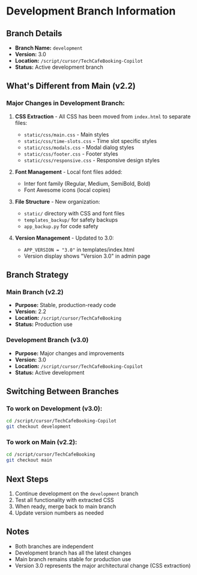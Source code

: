 # Development Branch Information

## Branch Details
- **Branch Name:** `development`
- **Version:** 3.0
- **Location:** `/script/cursor/TechCafeBooking-Copilot`
- **Status:** Active development branch

## What's Different from Main (v2.2)

### Major Changes in Development Branch:
1. **CSS Extraction** - All CSS has been moved from `index.html` to separate files:
   - `static/css/main.css` - Main styles
   - `static/css/time-slots.css` - Time slot specific styles
   - `static/css/modals.css` - Modal dialog styles
   - `static/css/footer.css` - Footer styles
   - `static/css/responsive.css` - Responsive design styles

2. **Font Management** - Local font files added:
   - Inter font family (Regular, Medium, SemiBold, Bold)
   - Font Awesome icons (local copies)

3. **File Structure** - New organization:
   - `static/` directory with CSS and font files
   - `templates_backup/` for safety backups
   - `app_backup.py` for code safety

4. **Version Management** - Updated to 3.0:
   - `APP_VERSION = "3.0"` in templates/index.html
   - Version display shows "Version 3.0" in admin page

## Branch Strategy

### Main Branch (v2.2)
- **Purpose:** Stable, production-ready code
- **Version:** 2.2
- **Location:** `/script/cursor/TechCafeBooking`
- **Status:** Production use

### Development Branch (v3.0)
- **Purpose:** Major changes and improvements
- **Version:** 3.0
- **Location:** `/script/cursor/TechCafeBooking-Copilot`
- **Status:** Active development

## Switching Between Branches

### To work on Development (v3.0):
```bash
cd /script/cursor/TechCafeBooking-Copilot
git checkout development
```

### To work on Main (v2.2):
```bash
cd /script/cursor/TechCafeBooking
git checkout main
```

## Next Steps
1. Continue development on the `development` branch
2. Test all functionality with extracted CSS
3. When ready, merge back to main branch
4. Update version numbers as needed

## Notes
- Both branches are independent
- Development branch has all the latest changes
- Main branch remains stable for production use
- Version 3.0 represents the major architectural change (CSS extraction)
